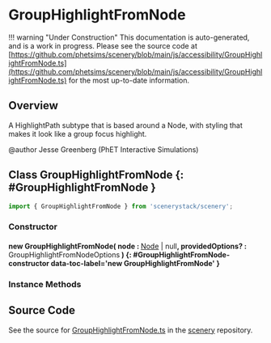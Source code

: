 # GroupHighlightFromNode

!!! warning "Under Construction"
    This documentation is auto-generated, and is a work in progress. Please see the source code at
    [https://github.com/phetsims/scenery/blob/main/js/accessibility/GroupHighlightFromNode.ts](https://github.com/phetsims/scenery/blob/main/js/accessibility/GroupHighlightFromNode.ts) for the most up-to-date information.

## Overview

A HighlightPath subtype that is based around a Node, with styling that makes it look like a group focus
highlight.

@author Jesse Greenberg (PhET Interactive Simulations)

## Class GroupHighlightFromNode {: #GroupHighlightFromNode }


```js
import { GroupHighlightFromNode } from 'scenerystack/scenery';
```
### Constructor

#### new GroupHighlightFromNode( node : <span style="font-weight: 400;">[Node](../scenery/Node.md) | <span style="color: hsla(calc(var(--md-hue) + 180deg),80%,40%,1);">null</span></span>, providedOptions? : <span style="font-weight: 400;">GroupHighlightFromNodeOptions</span> ) {: #GroupHighlightFromNode-constructor data-toc-label='new GroupHighlightFromNode' }

### Instance Methods





## Source Code

See the source for [GroupHighlightFromNode.ts](https://github.com/phetsims/scenery/blob/main/js/accessibility/GroupHighlightFromNode.ts) in the [scenery](https://github.com/phetsims/scenery) repository.

